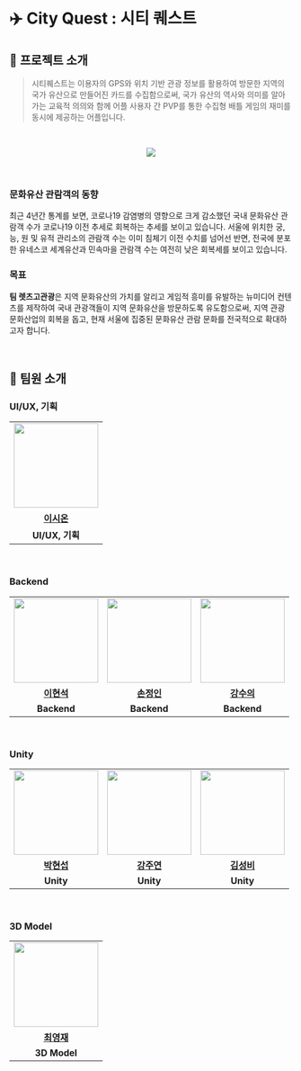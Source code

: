#  ✈️ City Quest : 시티 퀘스트

## 🎈 프로젝트 소개

> 시티퀘스트는 이용자의 GPS와 위치 기반 관광 정보를 활용하여 방문한 지역의 국가 유산으로 만들어진 카드를 수집함으로써, 국가 유산의 역사와 의미를 알아가는 교육적 의의와 함께 어플 사용자 간 PVP를 통한 수집형 배틀 게임의 재미를 동시에 제공하는 어플입니다.

<br/>

<p align="center"> <a href="https://hits.seeyoufarm.com"><img src="https://hits.seeyoufarm.com/api/count/incr/badge.svg?url=https%3A%2F%2Fgithub.com%2Flets-go-tourism&count_bg=%235992DD&title_bg=%23555555&icon=&icon_color=%23E7E7E7&title=hits&edge_flat=false"/></a> </p> <br/>

### 문화유산 관람객의 동향
최근 4년간 통계를 보면, 코로나19 감염병의 영향으로 크게 감소했던 국내 문화유산 관람객 수가 코로나19 이전 추세로 회복하는 추세를 보이고 있습니다. 서울에 위치한 궁, 능, 원 및 유적 관리소의 관람객 수는 이미 침체기 이전 수치를 넘어선 반면, 전국에 분포한 유네스코 세계유산과 민속마을 관람객 수는 여전히 낮은 회복세를 보이고 있습니다.

### 목표
**팀 렛츠고관광**은 지역 문화유산의 가치를 알리고 게임적 흥미를 유발하는 뉴미디어 컨텐츠를 제작하여 국내 관광객들이 지역 문화유산을 방문하도록 유도함으로써, 지역 관광 문화산업의 회복을 돕고, 현재 서울에 집중된 문화유산 관람 문화를 전국적으로 확대하고자 합니다.

<br/>


## 👫 팀원 소개

### UI/UX, 기획

<table>
  <tr>
    <td align="center"><a href="https://github.com/"><img src="https://avatars.githubusercontent.com/" width="150px;" alt="">
  </tr>
  <tr>
    <td align="center"><a href="https://github.com/"><b>이시온</b></td>
  </tr>
    <tr>
    <td align="center"><strong>UI/UX, 기획</strong></td>
  </tr>
</table>

<br/>

### Backend

<table>
  <tr>
    <td align="center"><a href="https://github.com/bbbbooo"><img src="https://avatars.githubusercontent.com/bbbbooo" width="150px;" alt="">
    <td align="center"><a href="https://github.com/silverpoodle"><img src="https://avatars.githubusercontent.com/silverpoodle" width="150px;" alt="">
    <td align="center"><a href="https://github.com/silverpoodle"><img src="https://avatars.githubusercontent.com/numerical43" width="150px;" alt="">
  </tr>
  <tr>
    <td align="center"><a href="https://github.com/bbbbooo"><b>이현석</b></td>
    <td align="center"><a href="https://github.com/silverpoodle"><b>손정인</b></td>
    <td align="center"><a href="https://github.com/numerical43"><b>강수의</b></td>
  </tr>
    <tr>
    <td align="center"><strong>Backend</strong></td>
    <td align="center"><strong>Backend</strong></td>
    <td align="center"><strong>Backend</strong></td>
  </tr>
</table>

<br/>

### Unity

<table>
  <tr>
    <td align="center"><a href="https://github.com/"><img src="https://avatars.githubusercontent.com/kukenya" width="150px;" alt="">
    <td align="center"><a href="https://github.com/JoanneKael"><img src="https://avatars.githubusercontent.com/juyeon0514" width="150px;" alt="">
    <td align="center"><a href="https://github.com/"><img src="https://avatars.githubusercontent.com/JoanneKael" width="150px;" alt="">
  </tr>
  <tr>
    <td align="center"><a href="https://github.com/kukenya"><b>박현섭</b></td>
    <td align="center"><a href="https://github.com/juyeon0514"><b>강주연</b></td>
    <td align="center"><a href="https://github.com/JoanneKael"><b>김성비</b></td>
  </tr>
    <tr>
    <td align="center"><strong>Unity</strong></td>
    <td align="center"><strong>Unity</strong></td>
    <td align="center"><strong>Unity</strong></td>
  </tr>
</table>

<br/>

### 3D Model

<table>
  <tr>
    <td align="center"><a href="https://github.com/"><img src="https://avatars.githubusercontent.com/IchochoI" width="150px;" alt="">
  </tr>
  <tr>
    <td align="center"><a href="https://github.com/IchochoI"><b>최영재</b></td>
  </tr>
    <tr>
    <td align="center"><strong>3D Model</strong></td>
  </tr>
</table>


<br>
